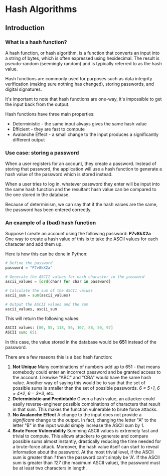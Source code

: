# Hash Algorithms

## Introduction

### What is a hash function?
A hash function, or hash algorithm, is a function that converts an input into a string of bytes, which is often expressed using hexidecimal.
The result is pseudo-random (seemingly random) and is typically referred to as the hash value.

Hash functions are commonly used for purposes such as data integrity verification (making sure nothing has changed), storing passwords, and digital signatures.

It's important to note that hash functions are one-way, it's impossible to get the input back from the output.

Hash functions have three main properties:

* Deterministic - the same input always gives the same hash value
* Efficient - they are fast to compute
* Avalanche Effect - a small change to the input produces a significantly different output

### Use case: storing a password
When a user registers for an account, they create a password. Instead of storing that password, the application will use a hash function to
generate a hash value of the password which is stored instead.

When a user tries to log in, whatever password they enter will be input into the same hash function and the resultant hash value can be compared to
the one stored in the database.

Because of determinism, we can say that if the hash values are the same, the password has been entered correctly.

### An example of a (bad) hash function
Suppose I create an account using the following password: **P7v8kX2a** <br>
One way to create a hash value of this is to take the ASCII values for each character and add them up.

Here is how this can be done in Python:

```py
# Define the password
password = "P7v8kX2a"

# Generate the ASCII values for each character in the password
ascii_values = [ord(char) for char in password]

# Calculate the sum of the ASCII values
ascii_sum = sum(ascii_values)

# Output the ASCII values and the sum
ascii_values, ascii_sum
```

This will return the following values:
```py
ASCII values: [80, 55, 118, 56, 107, 88, 50, 97]
ASCII sum: 651
```

In this case, the value stored in the database would be **651** instead of the password.

There are a few reasons this is a bad hash function:

1. **Not Unique**
    Many combinations of numbers add up to 651 - that means somebody could enter an incorrect password
    and be granted access to the account. Likewise "ABC" and "CBA" would have the same hash value.
    Another way of saying this would be to say that the set of possible sums is smaller than the set of possible passwords. *6 = 5+1*, *6 = 4+2*, *6 = 3+3*, etc.
2. **Deterministic and Predictable**
    Given a hash value, an attacker could easily reverse-engineer possible combinations of characters that result in that sum. This makes the function vulnerable to brute force attacks.
3. **No Avalanche Effect**
    A change to the input does not provide a *significant* change to the output. In fact, changing the letter "A" to the letter "B" in the input would
    simply increase the ASCII sum by 1.
4. **Brute Force Vulnerability**
    Summing ASCII values is extremely fast and trivial to compute. This allows attackers to generate and compare possible sums almost instantly, drastically reducing the time needed for a brute-force attack. Moreover, the hash value itself can start to reveal information about the password. At the most trivial level, if the ASCII sum is greater than *1* then the password can't simply be 'A'. If the ASCII sum is greater than *127* (the maximum ASCII value), the password must be at least two characters in length.

